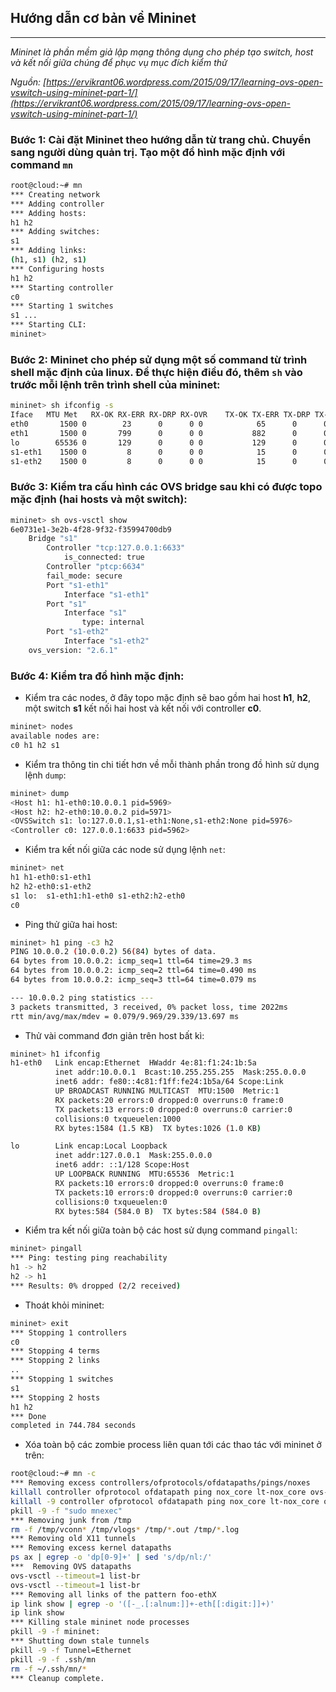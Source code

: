 ﻿## Hướng dẫn cơ bản về Mininet

---

*Mininet là phần mềm giả lập mạng thông dụng cho phép tạo switch, host và kết nối giữa chúng để phục vụ mục đích kiểm thử*

*Nguồn: [https://ervikrant06.wordpress.com/2015/09/17/learning-ovs-open-vswitch-using-mininet-part-1/](https://ervikrant06.wordpress.com/2015/09/17/learning-ovs-open-vswitch-using-mininet-part-1/)*

### Bước 1: Cài đặt Mininet theo hướng dẫn từ trang chủ. Chuyển sang người dùng quản trị. Tạo một đồ hình mặc định với command `mn`

```sh
root@cloud:~# mn
*** Creating network
*** Adding controller
*** Adding hosts:
h1 h2
*** Adding switches:
s1
*** Adding links:
(h1, s1) (h2, s1)
*** Configuring hosts
h1 h2
*** Starting controller
c0
*** Starting 1 switches
s1 ...
*** Starting CLI:
mininet>
```

### Bước 2: Mininet cho phép sử dụng một số command từ trình shell mặc định của linux. Để thực hiện điều đó, thêm `sh` vào trước mỗi lệnh trên trình shell của mininet:

```sh
mininet> sh ifconfig -s
Iface   MTU Met   RX-OK RX-ERR RX-DRP RX-OVR    TX-OK TX-ERR TX-DRP TX-OVR Flg
eth0       1500 0        23      0      0 0            65      0      0      0 BMRU
eth1       1500 0       799      0      0 0           882      0      0      0 BMRU
lo        65536 0       129      0      0 0           129      0      0      0 LRU
s1-eth1    1500 0         8      0      0 0            15      0      0      0 BMRU
s1-eth2    1500 0         8      0      0 0            15      0      0      0 BMRU
```

### Bước 3: Kiểm tra cấu hình các OVS bridge sau khi có được topo mặc định (hai hosts và một switch):

```sh
mininet> sh ovs-vsctl show
6e0731e1-3e2b-4f28-9f32-f35994700db9
    Bridge "s1"
        Controller "tcp:127.0.0.1:6633"
            is_connected: true
        Controller "ptcp:6634"
        fail_mode: secure
        Port "s1-eth1"
            Interface "s1-eth1"
        Port "s1"
            Interface "s1"
                type: internal
        Port "s1-eth2"
            Interface "s1-eth2"
    ovs_version: "2.6.1"
```

### Bước 4: Kiểm tra đồ hình mặc định:
- Kiểm tra các nodes, ở đây topo mặc định sẽ bao gồm hai host __h1__, __h2__, một switch __s1__ kết nối hai host và kết nối với controller __c0__.

```sh
mininet> nodes
available nodes are:
c0 h1 h2 s1
```

- Kiểm tra thông tin chi tiết hơn về mỗi thành phần trong đồ hình sử dụng lệnh `dump`:

```sh
mininet> dump
<Host h1: h1-eth0:10.0.0.1 pid=5969>
<Host h2: h2-eth0:10.0.0.2 pid=5971>
<OVSSwitch s1: lo:127.0.0.1,s1-eth1:None,s1-eth2:None pid=5976>
<Controller c0: 127.0.0.1:6633 pid=5962>
```

- Kiểm tra kết nối giữa các node sử dụng lệnh `net`:

```sh
mininet> net
h1 h1-eth0:s1-eth1
h2 h2-eth0:s1-eth2
s1 lo:  s1-eth1:h1-eth0 s1-eth2:h2-eth0
c0
```

- Ping thử giữa hai host:

```sh
mininet> h1 ping -c3 h2
PING 10.0.0.2 (10.0.0.2) 56(84) bytes of data.
64 bytes from 10.0.0.2: icmp_seq=1 ttl=64 time=29.3 ms
64 bytes from 10.0.0.2: icmp_seq=2 ttl=64 time=0.490 ms
64 bytes from 10.0.0.2: icmp_seq=3 ttl=64 time=0.079 ms

--- 10.0.0.2 ping statistics ---
3 packets transmitted, 3 received, 0% packet loss, time 2022ms
rtt min/avg/max/mdev = 0.079/9.969/29.339/13.697 ms
```

- Thử vài command đơn giản trên host bất kì:

```sh
mininet> h1 ifconfig
h1-eth0   Link encap:Ethernet  HWaddr 4e:81:f1:24:1b:5a
          inet addr:10.0.0.1  Bcast:10.255.255.255  Mask:255.0.0.0
          inet6 addr: fe80::4c81:f1ff:fe24:1b5a/64 Scope:Link
          UP BROADCAST RUNNING MULTICAST  MTU:1500  Metric:1
          RX packets:20 errors:0 dropped:0 overruns:0 frame:0
          TX packets:13 errors:0 dropped:0 overruns:0 carrier:0
          collisions:0 txqueuelen:1000
          RX bytes:1584 (1.5 KB)  TX bytes:1026 (1.0 KB)

lo        Link encap:Local Loopback
          inet addr:127.0.0.1  Mask:255.0.0.0
          inet6 addr: ::1/128 Scope:Host
          UP LOOPBACK RUNNING  MTU:65536  Metric:1
          RX packets:10 errors:0 dropped:0 overruns:0 frame:0
          TX packets:10 errors:0 dropped:0 overruns:0 carrier:0
          collisions:0 txqueuelen:0
          RX bytes:584 (584.0 B)  TX bytes:584 (584.0 B)
```

- Kiểm tra kết nối giữa toàn bộ các host sử dụng command `pingall`:

```sh
mininet> pingall
*** Ping: testing ping reachability
h1 -> h2
h2 -> h1
*** Results: 0% dropped (2/2 received)
```

- Thoát khỏi mininet:

```sh
mininet> exit
*** Stopping 1 controllers
c0
*** Stopping 4 terms
*** Stopping 2 links
..
*** Stopping 1 switches
s1
*** Stopping 2 hosts
h1 h2
*** Done
completed in 744.784 seconds
```

- Xóa toàn bộ các zombie process liên quan tới các thao tác với mininet ở trên:

```sh
root@cloud:~# mn -c
*** Removing excess controllers/ofprotocols/ofdatapaths/pings/noxes
killall controller ofprotocol ofdatapath ping nox_core lt-nox_core ovs-openflowd ovs-controller udpbwtest mnexec ivs 2> /dev/null
killall -9 controller ofprotocol ofdatapath ping nox_core lt-nox_core ovs-openflowd ovs-controller udpbwtest mnexec ivs 2> /dev/null
pkill -9 -f "sudo mnexec"
*** Removing junk from /tmp
rm -f /tmp/vconn* /tmp/vlogs* /tmp/*.out /tmp/*.log
*** Removing old X11 tunnels
*** Removing excess kernel datapaths
ps ax | egrep -o 'dp[0-9]+' | sed 's/dp/nl:/'
***  Removing OVS datapaths
ovs-vsctl --timeout=1 list-br
ovs-vsctl --timeout=1 list-br
*** Removing all links of the pattern foo-ethX
ip link show | egrep -o '([-_.[:alnum:]]+-eth[[:digit:]]+)'
ip link show
*** Killing stale mininet node processes
pkill -9 -f mininet:
*** Shutting down stale tunnels
pkill -9 -f Tunnel=Ethernet
pkill -9 -f .ssh/mn
rm -f ~/.ssh/mn/*
*** Cleanup complete.
```
